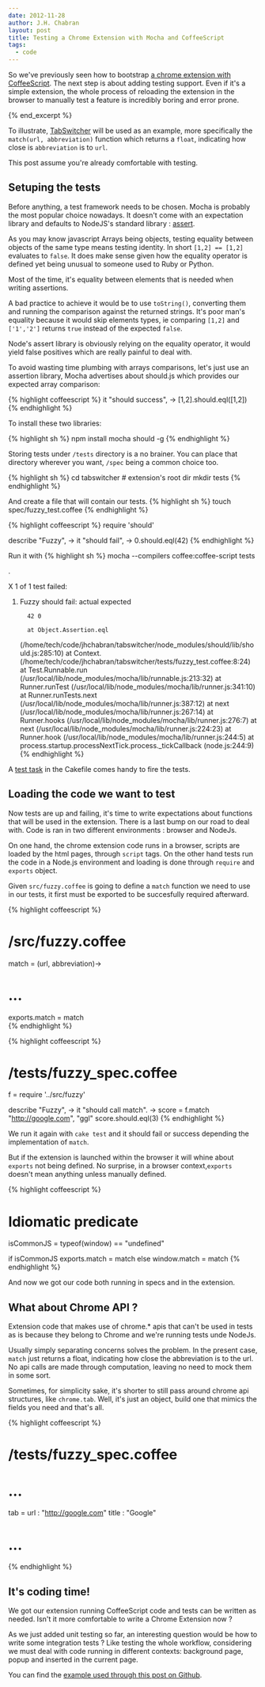 ```yaml
---
date: 2012-11-28
author: J.H. Chabran
layout: post
title: Testing a Chrome Extension with Mocha and CoffeeScript
tags:
  - code
---
```


So we've previously seen how to bootstrap [a chrome extension with CoffeeScript](http://jhchabran.com/blog/2011/12/17/build-a-chrome-extension-with-coffeescript/).
The next step is about adding testing support. Even if it's a simple
extension, the whole process of reloading the extension in the browser
to manually test a feature is incredibly boring and error prone.

{% end_excerpt %}

To illustrate,
[TabSwitcher](https://chrome.google.com/webstore/detail/tabswitcher/gkdkligmcadfbagoeggeohelmgalchcn) will be used as an example, more
specifically the `match(url, abbreviation)` function which returns a `float`, indicating how close is
`abbreviation` is to `url`.

This post assume you're already comfortable with testing.

## Setuping the tests

Before anything, a test framework needs to be chosen. Mocha is probably
the most popular choice nowadays. It doesn't come with an expectation
library and defaults to NodeJS's standard library :
[assert](http://nodejs.org/api/assert.html).

As you may know javascript Arrays being objects, testing equality between objects of the same type
means testing identity. In short `[1,2] == [1,2]` evaluates to `false`.
It does make sense given how the equality operator is defined yet being
unusual to someone used to Ruby or Python.

Most of the time, it's equality between elements that is needed when
writing assertions.

A bad practice to achieve it would be to use `toString()`, converting them and
running the comparison against the returned strings. It's poor man's
equality because it would skip elements types, ie comparing `[1,2]`
and `['1','2']` returns `true` instead of the expected `false`.

Node's assert library is obviously relying on the equality operator, it
would yield false positives which are really painful to deal with.

To avoid wasting time plumbing with arrays comparisons, let's just use
an assertion library, Mocha advertises about should.js which provides
our expected array comparison:

{% highlight coffeescript %}
it "should success", ->
[1,2].should.eql([1,2])
{% endhighlight %}

To install these two libraries:

{% highlight sh %}
npm install mocha should -g
{% endhighlight %}

Storing tests under `/tests` directory is a no brainer. You can place
that directory wherever you want, `/spec` being a common choice
too.

{% highlight sh %}
cd tabswitcher # extension's root dir
mkdir tests
{% endhighlight %}

And create a file that will contain our tests.
{% highlight sh %}
touch spec/fuzzy_test.coffee
{% endhighlight %}

{% highlight coffeescript %}
require 'should'

describe "Fuzzy", ->
it "should fail", ->
0.should.eql(42)
{% endhighlight %}

Run it with
{% highlight sh %}
mocha --compilers coffee:coffee-script tests

.

X 1 of 1 test failed:

1.  Fuzzy should fail:
    actual expected

          42 0

          at Object.Assertion.eql

    (/home/tech/code/jhchabran/tabswitcher/node_modules/should/lib/should.js:285:10)
    at Context.<anonymous>
    (/home/tech/code/jhchabran/tabswitcher/tests/fuzzy_test.coffee:8:24)
    at Test.Runnable.run
    (/usr/local/lib/node_modules/mocha/lib/runnable.js:213:32)
    at Runner.runTest
    (/usr/local/lib/node_modules/mocha/lib/runner.js:341:10)
    at Runner.runTests.next
    (/usr/local/lib/node_modules/mocha/lib/runner.js:387:12)
    at next (/usr/local/lib/node_modules/mocha/lib/runner.js:267:14)
    at Runner.hooks
    (/usr/local/lib/node_modules/mocha/lib/runner.js:276:7)
    at next (/usr/local/lib/node_modules/mocha/lib/runner.js:224:23)
    at Runner.hook
    (/usr/local/lib/node_modules/mocha/lib/runner.js:244:5)
    at process.startup.processNextTick.process.\_tickCallback
    (node.js:244:9)
    {% endhighlight %}

A [test
task](https://github.com/jhchabran/tabswitcher/blob/master/Cakefile#L46) in the Cakefile comes handy to fire the tests.

## Loading the code we want to test

Now tests are up and failing, it's time to write expectations about
functions that will be used in the extension. There is a last bump on
our road to deal with. Code is ran in two different environments :
browser and NodeJs.

On one hand, the chrome extension code runs in a browser, scripts are loaded by the html
pages, through `script` tags. On the other hand tests
run the code in a Node.js environment and loading is done through
`require` and `exports` object.

Given `src/fuzzy.coffee` is going to define a `match` function
we need to use in our tests, it first must be exported to be succesfully required
afterward.

{% highlight coffeescript %}

# /src/fuzzy.coffee

match = (url, abbreviation)->

# ...

exports.match = match  
{% endhighlight %}

{% highlight coffeescript %}

# /tests/fuzzy_spec.coffee

f = require '../src/fuzzy'

describe "Fuzzy", ->
it "should call match". ->
score = f.match "http://google.com", "ggl"
score.should.eql(3)
{% endhighlight %}

We run it again with `cake test` and it should fail or success
depending the implementation of `match`.

But if the extension is launched within the browser it will whine about
`exports` not being defined. No surprise, in a browser
context,`exports` doesn't mean anything unless manually defined.

{% highlight coffeescript %}

# Idiomatic predicate

isCommonJS = typeof(window) == "undefined"

if isCommonJS
exports.match = match
else
window.match = match
{% endhighlight %}

And now we got our code both running in specs and in the extension.

## What about Chrome API ?

Extension code that makes use of chrome.\* apis that can't be used in tests as is because they belong to Chrome and we're running tests unde NodeJs.

Usually simply separating concerns solves the problem. In the
present case, `match` just returns a float, indicating how close the
abbreviation is to the url. No api calls are made through computation,
leaving no need to mock them in some sort.

Sometimes, for simplicity sake, it's shorter to still pass around chrome
api structures, like `chrome.tab`. Well, it's just an object, build
one that mimics the fields you need and that's all.

{% highlight coffeescript %}

# /tests/fuzzy_spec.coffee

# ...

tab =
url : "http://google.com"
title : "Google"

# ...

{% endhighlight %}

## It's coding time!

We got our extension running CoffeeScript code and tests can be written as
needed. Isn't it more comfortable to write a Chrome Extension now ?

As we just added unit testing so far, an interesting question would be how to write some integration tests ? Like testing the whole workflow, considering we must deal with code running in different contexts: background page, popup and inserted in the current page.

You can find the [example used through this post on Github](http://github.com/jhchabran/TabSwitcher).
